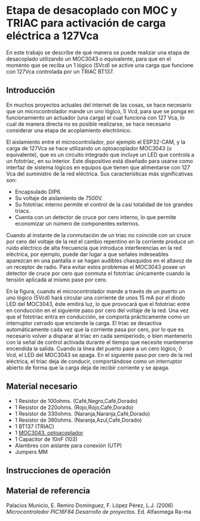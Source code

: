 # Etapa de desacoplado con MOC y TRIAC para activación de carga eléctrica a 127Vca

En este trabajo se describe de qué manera se puede realizar una etapa de desacoplado utilizando un MOC3043 o equivalente, para que en el momento que se reciba un 1 lógico (5Vcd) se active una carga que funcione con 127Vca controlada por un TRIAC BT137.



## Introducción

En muchos proyectos actuales del internet de las cosas, se hace necesario que un microcontrolador mande un uno lógico, 5 Vcd, para que se ponga en funcionamiento un actuador (una carga) el cual funciona con 127 Vca, lo cual de manera directa no es posible realizarse, se hace necesario considerar una etapa de acoplamiento electrónico.

El aislamiento entre el microcontrolador, por ejemplo el ESP32-CAM, y la carga de 127Vca se hace utilizando un optoacoplador MOC3043 (o equivalente), que es un circuito integrado que incluye un LED que controla a un fototriac, en su interior. Este dispositivo está diseñado para usarse como interfaz de sistema lógicos en equipos que tienen que alimentarse con 127 Vca del suministro de la red eléctrica. Sus características más significativas son:

-	Encapsulado DIP6.
-	Su voltaje de aislamiento de 7500V.
-	Su fototriac interno permite el control de la casi totalidad de los grandes triacs.
-	Cuenta con un detector de cruce por cero interno, lo que permite economizar un número de componentes externos.

Cuando al instante de la conmutación de un triac no coincide con un cruce por cero del voltaje de la red el cambio repentino en la corriente produce un ruido eléctrico de alta frecuencia que introduce interferencias en la red eléctrica, por ejemplo, puede dar lugar a que señales indeseables aparezcan en una pantalla o se hagan audibles chasquidos en el altavoz de un receptor de radio. Para evitar estos problemas el MOC3043 posee un detector de cruce por cero que conmuta el fototriac únicamente cuando la tensión aplicada al mismo pase por cero.



En la figura, cuando el microcontrolador mande a través de un puerto un uno lógico (5Vcd) hará circular una corriente de unos 15 mA por el diodo LED del MOC3043, éste emitirá luz, lo que provocará que el fototriac entre en conducción en el siguiente paso por cero del voltaje de la red. Una vez que el fototriac entra en conducción, se comporta prácticamente como un interruptor cerrado que enciende la carga. El triac se desactiva automáticamente cada vez que la corriente pasa por cero, por lo que es necesario volver a disparar al triac en cada semiperiodo, o bien mantenerlo con la señal de control activada durante el tiempo que necesite mantenerse encendida la salida.
Cuando la línea del puerto pase a un cero lógico, 0 Vcd, el LED del MOC3043 se apaga. En el siguiente paso por cero de la red eléctrica, el triac deja de conducir, comportándose como un interruptor abierto de forma que la carga deja de recibir corriente y se apaga.


## Material necesario

- 1 Resistor de 100ohms. (Café,Negro,Café,Dorado)
- 1 Resistor de 220ohms. (Rojo,Rojo,Café,Dorado)
- 1 Resistor de 330ohms. (Naranja,Naranja,Café,Dorado)
- 1 Resistor de 360ohms. (Naranja,Azul,Café,Dorado)
- 1 BT137 (TRIAC)
- 1 [MOC3043, optoacoplador](https://www.datasheetq.com/MOC3043-doc-Motorola)
- 1 Capacitor de 10nF (103)
- Alambres con aislante para conexión (UTP)
- Jumpers MM

## Instrucciones de operación


## Material de referencia

Palacios Municio, E. Remiro Domínguez, F. López Pérez, L.J. (2006) *Microcontrolador PIC16F84 Desarrollo de proyectos.* Ed. Alfaomega Ra-ma
